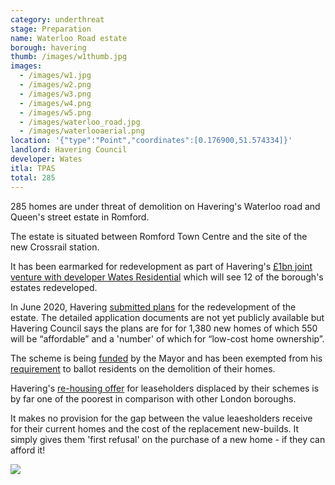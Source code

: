 ```yaml
---
category: underthreat
stage: Preparation
name: Waterloo Road estate 
borough: havering
thumb: /images/w1thumb.jpg
images:
  - /images/w1.jpg
  - /images/w2.png
  - /images/w3.png
  - /images/w4.png
  - /images/w5.png
  - /images/waterloo_road.jpg
  - /images/waterlooaerial.png
location: '{"type":"Point","coordinates":[0.176900,51.574334]}'
landlord: Havering Council
developer: Wates
itla: TPAS
total: 285
---
```

285 homes are under threat of demolition on Havering's Waterloo road and Queen's street estate in Romford.

The estate is situated between Romford Town Centre and the site of the new Crossrail station.

It has been earmarked for redevelopment as part of Havering's [£1bn joint venture with developer Wates Residential](https://www.wates.co.uk/articles/case-study/borough-of-havering-housing-redevelopment/) which will see 12 of the borough's estates redeveloped.

In June 2020, Havering [submitted plans](https://www.pbctoday.co.uk/news/planning-construction-news/waterloo-estate-regeneration/77408/) for the redevelopment of the estate. The detailed application documents are not yet publicly available but Havering Council says the plans are for for 1,380 new homes of which 550 will be “affordable” and a 'number' of which for “low-cost home ownership”.

The scheme is being [funded](/approved/funding) by the Mayor and has been exempted from his [requirement](/approved/ballotexemptions) to ballot residents on the demolition of their homes.

Havering's [re-housing offer](https://www.havering.gov.uk/download/downloads/id/1877/information_for_property_owners.pdf) for leaseholders displaced by their schemes is by far one of the poorest in comparison with other London boroughs.

It makes no provision for the gap between the value leaesholders receive for their current homes and the cost of the replacement new-builds. It simply gives them 'first refusal' on the purchase of a new home - if they can afford it!

<img src="/images/firstrefusal.png" class="img-fluid rounded img-thumbnail">
